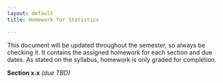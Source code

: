 ```yaml
---
layout: default
title: Homework for Statistics

---
```


<!--- 
Convert to html by running 
$ pandoc filename.md -f markdown -t html -s -o filename.html
--->

This document will be updated throughout the semester, so
always be checking it.  It contains the assigned homework
for each section and due dates.
As stated on the syllabus, homework is only graded for completion.  

**Section x.x**  *(due TBD)*
